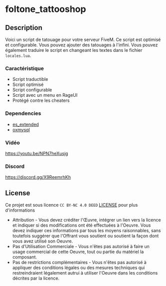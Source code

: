 # foltone_tattooshop

## Description
Voici un script de tatouage pour votre serveur FiveM. Ce script est optimisé et configurable. Vous pouvez ajouter des tatouages à l'infini. Vous pouvez également traduire le script en changeant les textes dans le fichier `locales.lua`.

### Caractéristique
- Script traductible
- Script optimisé
- Script configurable
- Script avec un menu en RageUI
- Protégé contre les cheaters

### Dependencies
- [es_extended](https://github.com/esx-framework/esx_core/tree/main/%5Bcore%5D/es_extended)
- [oxmysql](https://github.com/overextended/oxmysql)

### Vidéo
https://youtu.be/NPN7heXusjg

### Discord
https://discord.gg/X9ReemrhKh

## License
Ce projet est sous licence ``CC BY-NC 4.0 DEED`` [LICENSE](https://creativecommons.org/licenses/by-nc/4.0/) pour plus d'informations
- Attribution - Vous devez créditer l'Œuvre, intégrer un lien vers la licence et indiquer si des modifications ont été effectuées à l'Oeuvre. Vous devez indiquer ces informations par tous les moyens raisonnables, sans toutefois suggérer que l'Offrant vous soutient ou soutient la façon dont vous avez utilisé son Oeuvre.
- Pas d’Utilisation Commerciale - Vous n'êtes pas autorisé à faire un usage commercial de cette Oeuvre, tout ou partie du matériel la composant.
- Pas de restrictions complémentaires - Vous n'êtes pas autorisé à appliquer des conditions légales ou des mesures techniques qui restreindraient légalement autrui à utiliser l'Oeuvre dans les conditions décrites par la licence.

